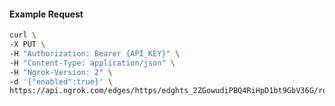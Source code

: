 <!-- Code generated for API Clients. DO NOT EDIT. -->

#### Example Request

```bash
curl \
-X PUT \
-H "Authorization: Bearer {API_KEY}" \
-H "Content-Type: application/json" \
-H "Ngrok-Version: 2" \
-d '{"enabled":true}' \
https://api.ngrok.com/edges/https/edghts_2ZGowudiPBQ4RiHpD1bt9GbV36G/routes/edghtsrt_2ZGowwo13k5BWCydZpyOBwxEFcT/websocket_tcp_converter
```
